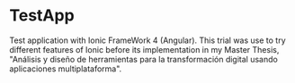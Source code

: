 # TestApp
Test application with Ionic FrameWork 4 (Angular). This trial was use to try different features of Ionic before its implementation in my Master Thesis, "Análisis y diseño de herramientas para la transformación digital usando aplicaciones multiplataforma".
